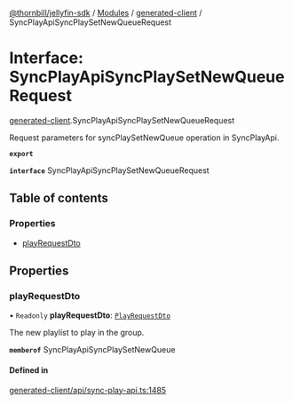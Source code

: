 [@thornbill/jellyfin-sdk](../README.md) / [Modules](../modules.md) / [generated-client](../modules/generated_client.md) / SyncPlayApiSyncPlaySetNewQueueRequest

# Interface: SyncPlayApiSyncPlaySetNewQueueRequest

[generated-client](../modules/generated_client.md).SyncPlayApiSyncPlaySetNewQueueRequest

Request parameters for syncPlaySetNewQueue operation in SyncPlayApi.

**`export`**

**`interface`** SyncPlayApiSyncPlaySetNewQueueRequest

## Table of contents

### Properties

- [playRequestDto](generated_client.SyncPlayApiSyncPlaySetNewQueueRequest.md#playrequestdto)

## Properties

### playRequestDto

• `Readonly` **playRequestDto**: [`PlayRequestDto`](generated_client.PlayRequestDto.md)

The new playlist to play in the group.

**`memberof`** SyncPlayApiSyncPlaySetNewQueue

#### Defined in

[generated-client/api/sync-play-api.ts:1485](https://github.com/thornbill/jellyfin-sdk-typescript/blob/03092f3/src/generated-client/api/sync-play-api.ts#L1485)
